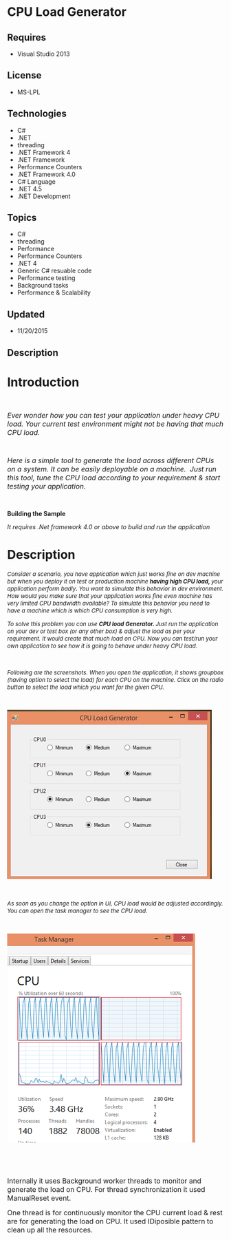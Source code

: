 # CPU Load Generator
## Requires
- Visual Studio 2013
## License
- MS-LPL
## Technologies
- C#
- .NET
- threading
- .NET Framework 4
- .NET Framework
- Performance Counters
- .NET Framework 4.0
- C# Language
- .NET 4.5
- .NET Development
## Topics
- C#
- threading
- Performance
- Performance Counters
- .NET 4
- Generic C# resuable code
- Performance testing
- Background tasks
- Performance &amp; Scalability
## Updated
- 11/20/2015
## Description

<h1><strong>Introduction</strong></h1>
<p><strong><br>
</strong></p>
<p><span style="font-size:medium"><em>Ever wonder how you can test your application under heavy CPU load. Your current test environment might not be having that much CPU load.&nbsp;</em></span></p>
<p>&nbsp;</p>
<p><span style="font-size:medium"><em>Here is a simple&nbsp;tool </em></span><span style="font-size:medium"><em>to generate the load across different CPUs on a system. It can be easily deployable on a machine.&nbsp;&nbsp;Just run this tool, tune the CPU load
 according to your requirement &amp; start testing your application.</em></span></p>
<p>&nbsp;</p>
<p><strong>Building the Sample</strong></p>
<p><em>It requires .Net framework 4.0 or above to build and run the application</em></p>
<h1><strong>Description&nbsp;</strong></h1>
<p><span style="font-size:small"><em>Consider a scenario, you have application which just works fine on dev machine but when you deploy it on test or production machine
<strong>having high CPU load, </strong>your application perform badly<strong>.&nbsp;</strong>You want to simulate this behavior in dev environment. How would you make sure that your application works fine even machine has very limited CPU bandwidth available?
 To simulate this behavior you need to have a machine which is which CPU consumption is very high.</em></span></p>
<p><span style="font-size:small"><em>To solve this problem you can use <strong>CPU load Generator.
</strong>Just run the application on your dev or test box (or any other box) &amp; adjust the load as per your requirement. It would create that much load on CPU. Now you can test/run your own application to see how it is going to behave under heavy CPU load.</em></span></p>
<p>&nbsp;</p>
<p><span style="font-size:small"><em>Following are the screenshots. When you open the application, it shows groupbox (having option to select the load) for each CPU on the machine. Click on the radio button to select the load which you want for the given CPU.</em></span></p>
<p>&nbsp;</p>
<p><span style="font-size:small"><em><img id="115067" src="115067-cpu%20load%20generator.png" alt="" width="476" height="393"></em></span></p>
<p>&nbsp;</p>
<p><span style="font-size:small"><em>As soon as you change the option in UI, CPU load would be adjusted accordingly. You can open the task manager to see the CPU load.</em></span></p>
<p><span style="font-size:small"><em><br>
</em></span></p>
<p><img id="115069" src="115069-task%20manager.png" alt="" width="437" height="486"></p>
<p>&nbsp;</p>
<p>&nbsp;</p>
<p><span style="font-size:medium">Internally it uses Background worker threads to monitor and generate the load on CPU. For thread synchronization it used ManualReset event.</span></p>
<p><span style="font-size:medium">One thread is for continuously monitor the CPU current load &amp; rest are for generating the load on CPU. It used IDiposible pattern to clean up all the resources.</span></p>
<p>&nbsp;</p>
<p><span style="font-size:small"><em><br>
</em></span></p>
